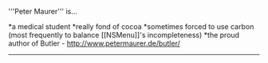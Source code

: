 '''Peter Maurer''' is...


*a medical student
*really fond of cocoa
*sometimes forced to use carbon (most frequently to balance [[NSMenu]]'s incompleteness)
*the proud author of Butler - http://www.petermaurer.de/butler/







----